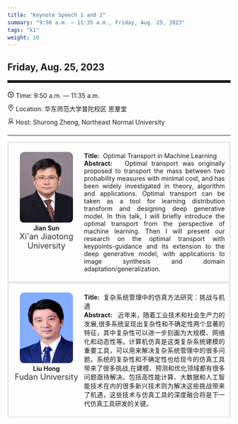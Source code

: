 ```yaml
---
title: "Keynote Speech 1 and 2"
summary: "9:50 a.m. — 11:35 a.m., Friday, Aug. 25, 2023"
tags: "k1"
weight: 10
---
```


Friday, Aug. 25, 2023
------


<hr style="border: 0; border-top: 5px solid;">

<!-- <div class="tip">
    <img class="icon" src="/icon/yanjiang.png" />
    SessionKenote Speech: <span class="font-bold" style="font-size:120%">Optimal Transport in Machine Learning</span>
</div> -->

<div class="tip">
    <img class="icon" src="/icon/shizhong.png" />
    Time: 9:50 a.m. — 11:35 a.m.
</div>
<div class="tip">
    <img class="icon" src="/icon/didian.png" />
    Location: 华东师范大学普陀校区 思羣堂
</div>


<div class="tip">
    <img class="icon" src="/icon/lingdao.png" />
    Host: Shurong Zheng, Northeast Normal University
</div>


________________________________________

<div class="row">
    <div class="left">
        <img src="/images/sunjian.png" class="avatar" />
        <div class="font-small font-bold">
            Jian Sun
        </div>
        <div class="institute">
            Xi'an Jiaotong University
        </div>
    </div>
    <div class="right">
        <div class="font-small">
            <b>Title:</b>&nbsp;
            Optimal Transport in Machine Learning
        </div>
        <div class="content font-small">
            <b>Abstract:</b> &nbsp;
            Optimal transport was originally proposed to transport the mass between two probability measures with minimal cost, and has been widely investigated in theory, algorithm and applications. Optimal transport can be taken as a tool for learning distribution transform and designing deep generative model. In this talk, I will briefly introduce the optimal transport from the perspective of machine learning. Then I will present our research on the optimal transport with keypoints-guidance and its extension to the deep generative model, with applications to image synthesis and domain adaptation/generalization.
        </div>
    </div>
</div>

<div class="row">
    <div class="left">
        <img src="/images/hongliu.png" class="avatar" />
        <div class="font-small font-bold">
            Liu Hong
        </div>
        <div class="institute">
            Fudan University
        </div>
    </div>
    <div class="right">
        <div class="font-small">
            <b>Title:</b>&nbsp;
            复杂系统管理中的仿真方法研究：挑战与机遇
        </div>
        <div class="content font-small">
            <b>Abstract:</b> &nbsp;
            近年来，随着工业技术和社会生产力的发展,很多系统呈现出复杂性和不确定性两个显著的特征，其中复杂性可以进一步刻画为大规模、网络化和动态性等。计算机仿真是这类复杂系统建模的重要工具，可以用来解决复杂系统管理中的很多问题。系统的复杂性和不确定性也给现今的仿真工具带来了很多挑战,在建模、预测和优化领域都有很多问题亟待解决。包括高性能计算、大数据和人工智能技术在内的很多新兴技术则为解决这些挑战带来了机遇，这些技术与仿真工具的深度融合将是下一代仿真工具研发的关键。
        </div>
    </div>
</div>


<style>

.tip {
    height: 30px;
    line-height: 30px;
}

.icon {
    width: 15px;
}

.row {
    padding: 10px; 
    height: auto; 
    border-bottom-width: 2px; 
    border-style: solid; 
    border-color: #E4E7ED; 
    padding-bottom: 20px; 
    padding-top: 20px;
    display: flex; 
    text-align: justify;
}

.left {
    min-width: 150px !important;
    text-align: center;
}

.avatar {
    width: 120px;
    height: 160px;
    max-width: 100%;
    border-radius: 10px;
}

.right {
    margin-left: 10px; 
    max-width: 80%;
}


.font-small {
    /* font-size: 16px; */
}

.font-bold {
    font-weight: bold;
}

.institute {
    font-size: 18px;
    color: #333;
    margin-bottom: 10px;
}
</style>
